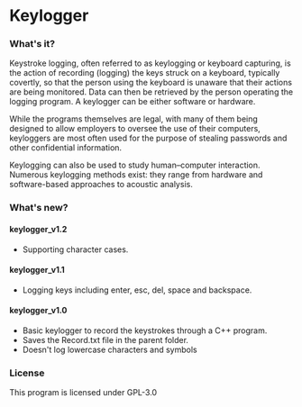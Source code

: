 ﻿# Keylogger

### What's it?
Keystroke logging, often referred to as keylogging or keyboard capturing, is the action of recording (logging) the keys struck 
on a keyboard, typically covertly, so that the person using the keyboard is unaware that their actions are being monitored. 
Data can then be retrieved by the person operating the logging program. A keylogger can be either software or hardware.

While the programs themselves are legal, with many of them being designed to allow employers to oversee the use of their computers, 
keyloggers are most often used for the purpose of stealing passwords and other confidential information.

Keylogging can also be used to study human–computer interaction. Numerous keylogging methods exist: they range from hardware and 
software-based approaches to acoustic analysis.

### What's new?
#### keylogger_v1.2
- Supporting character cases.

#### keylogger_v1.1
- Logging keys including enter, esc, del, space and backspace.

#### keylogger_v1.0 
- Basic keylogger to record the keystrokes through a C++ program.
- Saves the Record.txt file in the parent folder.
- Doesn't log lowercase characters and symbols

### License
This program is licensed under GPL-3.0

